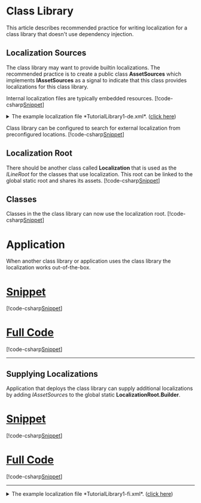 ﻿# Class Library
This article describes recommended practice for writing localization for a class library that doesn't use dependency injection.

## Localization Sources
The class library may want to provide builtin localizations. 
The recommended practice is to create a public class **AssetSources** which implements **IAssetSources** as a signal 
to indicate that this class provides localizations for this class library.

Internal localization files are typically embedded resources.
[!code-csharp[Snippet](AssetSources.cs)]
<details>
  <summary>The example localization file *TutorialLibrary1-de.xml*.  (<u>click here</u>)</summary>
[!code-xml[Snippet](../../TutorialLibrary1-de.xml)]
</details>

Class library can be configured to search for external localization from preconfigured locations.
[!code-csharp[Snippet](AssetSourcesB.cs)]

## Localization Root
There should be another class called **Localization** that is used as the *ILineRoot* for the classes that use localization.
This root can be linked to the global static root and shares its assets. 
[!code-csharp[Snippet](Localization.cs)]

## Classes
Classes in the the class library can now use the localization root.
[!code-csharp[Snippet](MyClass.cs)]

# Application
When another class library or application uses the class library the localization works out-of-the-box.
# [Snippet](#tab/snippet-2)
[!code-csharp[Snippet](Consumer1.cs#Snippet)]
# [Full Code](#tab/full-2)
[!code-csharp[Snippet](Consumer1.cs)]
***

## Supplying Localizations
Application that deploys the class library can supply additional localizations by adding *IAssetSource*s to the global static **LocalizationRoot.Builder**.
# [Snippet](#tab/snippet-3)
[!code-csharp[Snippet](Consumer2.cs#Snippet)]
# [Full Code](#tab/full-3)
[!code-csharp[Snippet](Consumer2.cs)]
***

<details>
  <summary>The example localization file *TutorialLibrary1-fi.xml*.  (<u>click here</u>)</summary>
[!code-xml[Snippet](../../TutorialLibrary1-fi.xml)]
</details>
<br/>

